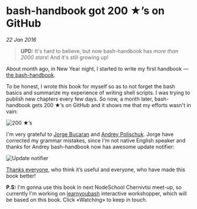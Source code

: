 # bash-handbook got 200 ★’s on GitHub

_22 Jan 2016_

> **UPD:** It's hard to believe, but now bash-handbook has _more than 2000 stars_! And it's still growing up!

About month ago, in New Year night, I started to write my first handbook — [the bash-handbook][bash-handbook].

To be honest, I wrote this book for myself so as to not forget the bash basics and summarize my experience of writing shell scripts. I was trying to publish new chapters every few days. So now, a month later, bash-handbook gets 200 ★’s on GitHub and it shows me that my efforts wasn't in vain:

![200 ★’s](http://cs627119.vk.me/v627119906/1f657/OHAPkuPh7dM.jpg)

I'm very grateful to [Jorge Bucaran](https://github.com/bucaran) and [Andrey Polischuk](https://github.com/andrepolischuk). Jorge have corrected my grammar mistakes, since I'm not native English speaker and thanks for Andrey bash-handbook now has awesome update notifier:

![Update notifier](https://cloud.githubusercontent.com/assets/8956796/12447240/dd34c4d0-bf7f-11e5-862c-bfb033e2b6cc.png)

[Thanks everyone](https://github.com/denysdovhan/bash-handbook/stargazers), who think it’s useful and everyone, who have made this book better!

**P.S:** I'm gonna use this book in next NodeSchool Chernivtsi meet-up, so currently I'm working on [learnyoubash](https://github.com/denysdovhan/learnyoubash) interactive workshopper, which will be based on this book. Click «Watching» to keep in touch.

[bash-handbook]: https://github.com/denysdovhan/bash-handbook
